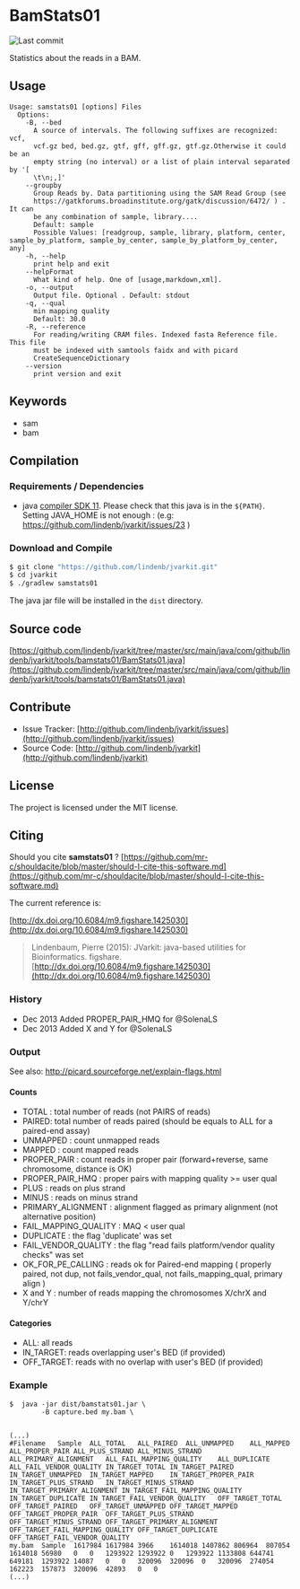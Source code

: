 # BamStats01

![Last commit](https://img.shields.io/github/last-commit/lindenb/jvarkit.png)

Statistics about the reads in a BAM.


## Usage

```
Usage: samstats01 [options] Files
  Options:
    -B, --bed
      A source of intervals. The following suffixes are recognized: vcf, 
      vcf.gz bed, bed.gz, gtf, gff, gff.gz, gtf.gz.Otherwise it could be an 
      empty string (no interval) or a list of plain interval separated by '[ 
      \t\n;,]' 
    --groupby
      Group Reads by. Data partitioning using the SAM Read Group (see 
      https://gatkforums.broadinstitute.org/gatk/discussion/6472/ ) . It can 
      be any combination of sample, library....
      Default: sample
      Possible Values: [readgroup, sample, library, platform, center, sample_by_platform, sample_by_center, sample_by_platform_by_center, any]
    -h, --help
      print help and exit
    --helpFormat
      What kind of help. One of [usage,markdown,xml].
    -o, --output
      Output file. Optional . Default: stdout
    -q, --qual
      min mapping quality
      Default: 30.0
    -R, --reference
      For reading/writing CRAM files. Indexed fasta Reference file. This file 
      must be indexed with samtools faidx and with picard 
      CreateSequenceDictionary 
    --version
      print version and exit

```


## Keywords

 * sam
 * bam


## Compilation

### Requirements / Dependencies

* java [compiler SDK 11](https://jdk.java.net/11/). Please check that this java is in the `${PATH}`. Setting JAVA_HOME is not enough : (e.g: https://github.com/lindenb/jvarkit/issues/23 )


### Download and Compile

```bash
$ git clone "https://github.com/lindenb/jvarkit.git"
$ cd jvarkit
$ ./gradlew samstats01
```

The java jar file will be installed in the `dist` directory.

## Source code 

[https://github.com/lindenb/jvarkit/tree/master/src/main/java/com/github/lindenb/jvarkit/tools/bamstats01/BamStats01.java](https://github.com/lindenb/jvarkit/tree/master/src/main/java/com/github/lindenb/jvarkit/tools/bamstats01/BamStats01.java)


## Contribute

- Issue Tracker: [http://github.com/lindenb/jvarkit/issues](http://github.com/lindenb/jvarkit/issues)
- Source Code: [http://github.com/lindenb/jvarkit](http://github.com/lindenb/jvarkit)

## License

The project is licensed under the MIT license.

## Citing

Should you cite **samstats01** ? [https://github.com/mr-c/shouldacite/blob/master/should-I-cite-this-software.md](https://github.com/mr-c/shouldacite/blob/master/should-I-cite-this-software.md)

The current reference is:

[http://dx.doi.org/10.6084/m9.figshare.1425030](http://dx.doi.org/10.6084/m9.figshare.1425030)

> Lindenbaum, Pierre (2015): JVarkit: java-based utilities for Bioinformatics. figshare.
> [http://dx.doi.org/10.6084/m9.figshare.1425030](http://dx.doi.org/10.6084/m9.figshare.1425030)



### History

* Dec 2013 Added PROPER_PAIR_HMQ for @SolenaLS
* Dec 2013 Added X and Y for @SolenaLS


### Output

See also: http://picard.sourceforge.net/explain-flags.html


#### Counts


* TOTAL : total number of reads (not PAIRS of reads)
* PAIRED: total number of reads paired (should be equals to ALL for a paired-end assay)
* UNMAPPED : count unmapped reads 
* MAPPED  : count mapped reads
* PROPER_PAIR  : count reads in proper pair (forward+reverse, same chromosome, distance is OK)
* PROPER_PAIR_HMQ  : proper pairs with mapping quality >= user qual
* PLUS : reads on plus strand
* MINUS : reads on minus strand
* PRIMARY_ALIGNMENT : alignment flagged as primary alignment (not alternative position)
* FAIL_MAPPING_QUALITY : MAQ < user qual
* DUPLICATE : the flag 'duplicate' was set
* FAIL_VENDOR_QUALITY : the flag "read fails platform/vendor quality checks" was set
* OK_FOR_PE_CALLING : reads ok for Paired-end mapping ( properly paired, not dup, not fails_vendor_qual,  not fails_mapping_qual, primary align )
* X and Y : number of reads mapping the chromosomes X/chrX and Y/chrY


#### Categories


* ALL: all reads
* IN_TARGET: reads overlapping user's BED (if provided)
* OFF_TARGET: reads with no overlap with user's BED (if provided)



### Example


```
$  java -jar dist/bamstats01.jar \
		-B capture.bed my.bam \
		

(...)
#Filename	Sample	ALL_TOTAL	ALL_PAIRED	ALL_UNMAPPED	ALL_MAPPED	ALL_PROPER_PAIR	ALL_PLUS_STRAND	ALL_MINUS_STRAND	ALL_PRIMARY_ALIGNMENT	ALL_FAIL_MAPPING_QUALITY	ALL_DUPLICATE	ALL_FAIL_VENDOR_QUALITY	IN_TARGET_TOTAL	IN_TARGET_PAIRED	IN_TARGET_UNMAPPED	IN_TARGET_MAPPED	IN_TARGET_PROPER_PAIR	IN_TARGET_PLUS_STRAND	IN_TARGET_MINUS_STRAND	IN_TARGET_PRIMARY_ALIGNMENT	IN_TARGET_FAIL_MAPPING_QUALITY	IN_TARGET_DUPLICATE	IN_TARGET_FAIL_VENDOR_QUALITY	OFF_TARGET_TOTAL	OFF_TARGET_PAIRED	OFF_TARGET_UNMAPPED	OFF_TARGET_MAPPED	OFF_TARGET_PROPER_PAIR	OFF_TARGET_PLUS_STRAND	OFF_TARGET_MINUS_STRAND	OFF_TARGET_PRIMARY_ALIGNMENT	OFF_TARGET_FAIL_MAPPING_QUALITY	OFF_TARGET_DUPLICATE	OFF_TARGET_FAIL_VENDOR_QUALITY
my.bam	Sample	1617984	1617984	3966	1614018	1407862	806964	807054	1614018	56980	0	0	1293922	1293922	0	1293922	1133808	644741	649181	1293922	14087	0	0	320096	320096	0	320096	274054	162223	157873	320096	42893	0	0
(...)

```



